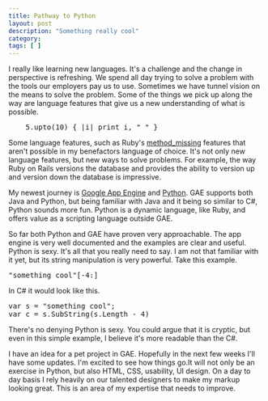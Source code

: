 ```yaml
---
title: Pathway to Python
layout: post
description: "Something really cool"
category:
tags: [ ]
---
```



I really like learning new languages. It's a challenge and the change in perspective is refreshing. We spend all day trying to solve a problem with the tools our employers pay us to use. Sometimes we have tunnel vision on the means to solve the problem. Some of the things we pick up along the way are language features that give us a new understanding of what is possible.

<pre name="code" class="ruby">
	5.upto(10) { |i| print i, " " }
</pre>

Some language features, such as Ruby's <a href="http://ruby-doc.org/core/classes/Kernel.html#M005925" title="Module: Kernel">method_missing</a> features that aren't possible in my benefactors language of choice. It's not only new language features, but new ways to solve problems. For example, the way Ruby on Rails versions the database and provides the ability to version up and version down the database is impressive.

My newest journey is <a href="http://code.google.com/appengine/" title="Google App Engine - Google Code">Google App Engine</a> and <a href="http://python.org/" title="Python Programming Language -- Official Website">Python</a>. GAE supports both Java and Python, but being familiar with Java and it being so similar to C#, Python sounds more fun. Python is a dynamic language, like Ruby, and offers value as a scripting language outside GAE.

So far both Python and GAE have proven very approachable. The app engine is very well documented and the examples are clear and useful. Python is sexy. It's all that you really need to say. I am not that familiar with it yet, but its string manipulation is very powerful.	Take this example.

<pre class="python" name="code">
"something cool"[-4:]
</pre>

In C# it would look like this.

<pre name="code" class="c#">
var s = "something cool";
var c = s.SubString(s.Length - 4)
</pre>

There's no denying Python is sexy. You could argue that it is cryptic, but even in this simple example, I believe it's more readable than the C#.

I have an idea for a pet project in GAE. Hopefully in the next few weeks I'll have some updates. I'm excited to see how things go.It will not only be an exercise in Python, but also HTML, CSS, usability, UI design. On a day to day basis I rely heavily on our talented designers to make my markup looking great. This is an area of my expertise that needs to improve.

</pre>
